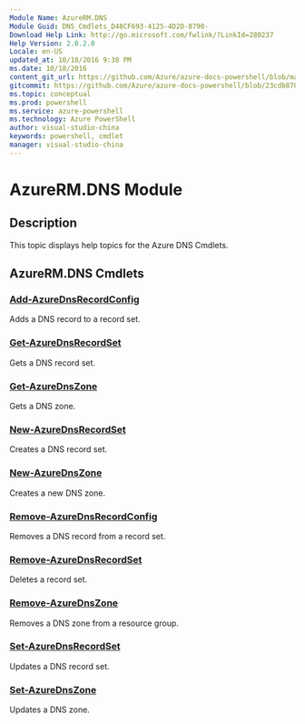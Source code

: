 ```yaml
---
Module Name: AzureRM.DNS
Module Guid: DNS_Cmdlets_D48CF693-4125-4D2D-8790-
Download Help Link: http://go.microsoft.com/fwlink/?LinkId=280237
Help Version: 2.0.2.0
Locale: en-US
updated_at: 10/18/2016 9:38 PM
ms.date: 10/18/2016
content_git_url: https://github.com/Azure/azure-docs-powershell/blob/master/azureps-cmdlets-docs/ResourceManager/AzureRM.DNS/v0.9.8/AzureRM.DNS.md
gitcommit: https://github.com/Azure/azure-docs-powershell/blob/23cdb8705d4ab9807c0e21b238f3b134a7d49c7d/azureps-cmdlets-docs/ResourceManager/AzureRM.DNS/v0.9.8/AzureRM.DNS.md
ms.topic: conceptual
ms.prod: powershell
ms.service: azure-powershell
ms.technology: Azure PowerShell
author: visual-studio-china
keywords: powershell, cmdlet
manager: visual-studio-china
---
```


# AzureRM.DNS Module
## Description
This topic displays help topics for the Azure DNS Cmdlets. 

## AzureRM.DNS Cmdlets
### [Add-AzureDnsRecordConfig](.\Add-AzureDnsRecordConfig.md)
Adds a DNS record to a record set.


### [Get-AzureDnsRecordSet](.\Get-AzureDnsRecordSet.md)
Gets a DNS record set.


### [Get-AzureDnsZone](.\Get-AzureDnsZone.md)
Gets a DNS zone.


### [New-AzureDnsRecordSet](.\New-AzureDnsRecordSet.md)
Creates a DNS record set.


### [New-AzureDnsZone](.\New-AzureDnsZone.md)
Creates a new DNS zone.


### [Remove-AzureDnsRecordConfig](.\Remove-AzureDnsRecordConfig.md)
Removes a DNS record from a record set.


### [Remove-AzureDnsRecordSet](.\Remove-AzureDnsRecordSet.md)
Deletes a record set.


### [Remove-AzureDnsZone](.\Remove-AzureDnsZone.md)
Removes a DNS zone from a resource group.


### [Set-AzureDnsRecordSet](.\Set-AzureDnsRecordSet.md)
Updates a DNS record set.


### [Set-AzureDnsZone](.\Set-AzureDnsZone.md)
Updates a DNS zone.




